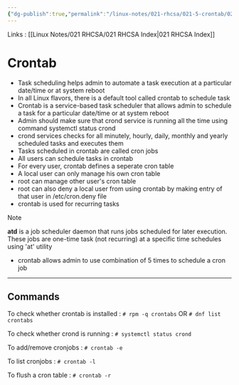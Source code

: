 ```yaml
---
{"dg-publish":true,"permalink":"/linux-notes/021-rhcsa/021-5-crontab/021-5-1-crontab-task-scheduler/"}
---
```


Links : [[Linux Notes/021 RHCSA/021 RHCSA Index\|021 RHCSA Index]]

# Crontab

- Task scheduling helps admin to automate a task execution at a particular date/time or at system reboot
- In all Linux flavors, there is a default tool called crontab to schedule task
- Crontab is a service-based task scheduler that allows admin to schedule a task for a particular date/time or at system reboot
- Admin should make sure that crond service is running all the time using command systemctl status crond
- crond services checks for all minutely, hourly, daily, monthly and yearly scheduled tasks and executes them
- Tasks scheduled in crontab are called cron jobs
- All users can schedule tasks in crontab
- For every user, crontab defines a seperate cron table
- A local user can only manage his own cron table
- root can manage other user's cron table
- root can also deny a local user from using crontab by making entry of that user in /etc/cron.deny file
- crontab is used for recurring tasks

>[!Note]
**atd** is a job scheduler daemon that runs jobs scheduled for later execution. These jobs are one-time task (not recurring) at a specific time schedules using 'at' utility

- crontab allows admin to  use combination of 5 times to schedule a cron job

<style> .container {font-family: sans-serif; text-align: center;} .button-wrapper button {z-index: 1;height: 40px; width: 100px; margin: 10px;padding: 5px;} .excalidraw .App-menu_top .buttonList { display: flex;} .excalidraw-wrapper { height: 800px; margin: 50px; position: relative;} :root[dir="ltr"] .excalidraw .layer-ui__wrapper .zen-mode-transition.App-menu_bottom--transition-left {transform: none;} </style><script src="https://cdn.jsdelivr.net/npm/react@17/umd/react.production.min.js"></script><script src="https://cdn.jsdelivr.net/npm/react-dom@17/umd/react-dom.production.min.js"></script><script type="text/javascript" src="https://cdn.jsdelivr.net/npm/@excalidraw/excalidraw@0/dist/excalidraw.production.min.js"></script><div id="021-4_Crontab_(Task_Scheduler)_2023-09-27_2306.46.excalidraw.md1"></div><script>(function(){const InitialData={"type":"excalidraw","version":2,"source":"https://github.com/zsviczian/obsidian-excalidraw-plugin/releases/tag/1.9.19","elements":[{"id":"gpu6b_St_QEc2v6QCJR66","type":"line","x":-267.87493896484375,"y":-60.62501525878906,"width":354.4000244140625,"height":247.19998168945312,"angle":0,"strokeColor":"#9c36b5","backgroundColor":"transparent","fillStyle":"hachure","strokeWidth":1,"strokeStyle":"dashed","roughness":1,"opacity":100,"groupIds":[],"frameId":null,"roundness":{"type":2},"seed":785766710,"version":277,"versionNonce":850449974,"isDeleted":false,"boundElements":null,"updated":1695836968482,"link":null,"locked":false,"points":[[0,0],[41.5999755859375,216.80001831054688],[354.4000244140625,247.19998168945312]],"lastCommittedPoint":[322.4000244140625,244.79998779296875],"startBinding":null,"endBinding":null,"startArrowhead":null,"endArrowhead":null},{"type":"line","version":471,"versionNonce":254985450,"isDeleted":false,"id":"nPQAzzyrBVq8Ivn4fPeLj","fillStyle":"hachure","strokeWidth":1,"strokeStyle":"dashed","roughness":1,"opacity":100,"angle":0,"x":-221.1192523424825,"y":-58.512432394575725,"strokeColor":"#f08c00","backgroundColor":"transparent","width":308.79299568411716,"height":205.6000172813605,"seed":1509523178,"groupIds":[],"frameId":null,"roundness":{"type":2},"boundElements":[],"updated":1695836944549,"link":null,"locked":false,"startBinding":null,"endBinding":null,"lastCommittedPoint":null,"startArrowhead":null,"endArrowhead":null,"points":[[0,0],[36.24655811693578,180.31590134680613],[308.79299568411716,205.6000172813605]]},{"type":"line","version":419,"versionNonce":149482550,"isDeleted":false,"id":"PJnC2n1H-s9O0sVvbBE3B","fillStyle":"hachure","strokeWidth":1,"strokeStyle":"dashed","roughness":1,"opacity":100,"angle":0,"x":-171.7074685066551,"y":-54.907755814657236,"strokeColor":"#1971c2","backgroundColor":"transparent","width":253.5834295562969,"height":159.983675700232,"seed":1476822838,"groupIds":[],"frameId":null,"roundness":{"type":2},"boundElements":[],"updated":1695836941559,"link":null,"locked":false,"startBinding":null,"endBinding":null,"lastCommittedPoint":null,"startArrowhead":null,"endArrowhead":null,"points":[[0,0],[29.765981241060175,140.3093300580075],[253.5834295562969,159.983675700232]]},{"type":"line","version":443,"versionNonce":1034894506,"isDeleted":false,"id":"Bz608P1l92GCWDlvJFXdh","fillStyle":"hachure","strokeWidth":1,"strokeStyle":"dashed","roughness":1,"opacity":100,"angle":0,"x":-126.91413331634833,"y":-61.7578992684376,"strokeColor":"#2f9e44","backgroundColor":"transparent","width":202.40002441406176,"height":125.70376658193274,"seed":31124650,"groupIds":[],"frameId":null,"roundness":{"type":2},"boundElements":[],"updated":1695836937919,"link":null,"locked":false,"startBinding":null,"endBinding":null,"lastCommittedPoint":null,"startArrowhead":null,"endArrowhead":null,"points":[[0,0],[23.758000830103857,110.24506842765057],[202.40002441406176,125.70376658193274]]},{"type":"line","version":351,"versionNonce":1797316726,"isDeleted":false,"id":"qVDjLE7LbcnjZ915X3Syz","fillStyle":"hachure","strokeWidth":1,"strokeStyle":"dashed","roughness":1,"opacity":100,"angle":0,"x":-80.30987681402107,"y":-64.32626857772951,"strokeColor":"#e03131","backgroundColor":"transparent","width":147.19567025548506,"height":95.08268667458445,"seed":1068470570,"groupIds":[],"frameId":null,"roundness":{"type":2},"boundElements":[],"updated":1695836932552,"link":null,"locked":false,"startBinding":null,"endBinding":null,"lastCommittedPoint":null,"startArrowhead":null,"endArrowhead":null,"points":[[0,0],[17.278035742541878,83.38968341009954],[147.19567025548506,95.08268667458445]]},{"id":"9gzfsRaV","type":"text","x":92.3248291015625,"y":14.175003051757812,"width":365.0597839355469,"height":25,"angle":0,"strokeColor":"#1e1e1e","backgroundColor":"transparent","fillStyle":"hachure","strokeWidth":1,"strokeStyle":"dashed","roughness":1,"opacity":100,"groupIds":[],"frameId":null,"roundness":null,"seed":1261946090,"version":54,"versionNonce":525390506,"isDeleted":false,"boundElements":null,"updated":1695836654887,"link":null,"locked":false,"text":"day of week (0 - 7) (Sunday=0 or 7)","rawText":"day of week (0 - 7) (Sunday=0 or 7)","fontSize":20,"fontFamily":1,"textAlign":"left","verticalAlign":"top","baseline":18,"containerId":null,"originalText":"day of week (0 - 7) (Sunday=0 or 7)","lineHeight":1.25},{"id":"qXynzVfk","type":"text","x":94.72509765625,"y":51.37495422363281,"width":132.61990356445312,"height":25,"angle":0,"strokeColor":"#1e1e1e","backgroundColor":"transparent","fillStyle":"hachure","strokeWidth":1,"strokeStyle":"dashed","roughness":1,"opacity":100,"groupIds":[],"frameId":null,"roundness":null,"seed":955028202,"version":28,"versionNonce":287572266,"isDeleted":false,"boundElements":null,"updated":1695836656304,"link":null,"locked":false,"text":"month (1 - 12)","rawText":"month (1 - 12)","fontSize":20,"fontFamily":1,"textAlign":"left","verticalAlign":"top","baseline":18,"containerId":null,"originalText":"month (1 - 12)","lineHeight":1.25},{"id":"voQeYRrZ","type":"text","x":96.9251708984375,"y":88.97499084472656,"width":206.8998565673828,"height":25,"angle":0,"strokeColor":"#1e1e1e","backgroundColor":"transparent","fillStyle":"hachure","strokeWidth":1,"strokeStyle":"dashed","roughness":1,"opacity":100,"groupIds":[],"frameId":null,"roundness":null,"seed":1285099946,"version":74,"versionNonce":1170350698,"isDeleted":false,"boundElements":null,"updated":1695836659811,"link":null,"locked":false,"text":"day of month (1 - 31)","rawText":"day of month (1 - 31)","fontSize":20,"fontFamily":1,"textAlign":"left","verticalAlign":"top","baseline":18,"containerId":null,"originalText":"day of month (1 - 31)","lineHeight":1.25},{"id":"EKjjigU5","type":"text","x":100.925048828125,"y":129.7749786376953,"width":135.8199005126953,"height":25,"angle":0,"strokeColor":"#1e1e1e","backgroundColor":"transparent","fillStyle":"hachure","strokeWidth":1,"strokeStyle":"dashed","roughness":1,"opacity":100,"groupIds":[],"frameId":null,"roundness":null,"seed":1302817834,"version":61,"versionNonce":526706282,"isDeleted":false,"boundElements":null,"updated":1695836662226,"link":null,"locked":false,"text":"hour (0 - 23)","rawText":"hour (0 - 23)","fontSize":20,"fontFamily":1,"textAlign":"left","verticalAlign":"top","baseline":18,"containerId":null,"originalText":"hour (0 - 23)","lineHeight":1.25},{"id":"gXgFZDMY","type":"text","x":100.324951171875,"y":166.77503967285156,"width":117.95991516113281,"height":25,"angle":0,"strokeColor":"#1e1e1e","backgroundColor":"transparent","fillStyle":"hachure","strokeWidth":1,"strokeStyle":"dashed","roughness":1,"opacity":100,"groupIds":[],"frameId":null,"roundness":null,"seed":674551850,"version":60,"versionNonce":686795370,"isDeleted":false,"boundElements":null,"updated":1695836665115,"link":null,"locked":false,"text":"min (0 - 59)","rawText":"min (0 - 59)","fontSize":20,"fontFamily":1,"textAlign":"left","verticalAlign":"top","baseline":18,"containerId":null,"originalText":"min (0 - 59)","lineHeight":1.25},{"id":"ZB9y35jk","type":"text","x":-271.67498779296875,"y":-101.22502136230469,"width":10.319992065429688,"height":25,"angle":0,"strokeColor":"#9c36b5","backgroundColor":"transparent","fillStyle":"hachure","strokeWidth":1,"strokeStyle":"dashed","roughness":1,"opacity":100,"groupIds":[],"frameId":null,"roundness":null,"seed":1220348586,"version":9,"versionNonce":441270454,"isDeleted":false,"boundElements":null,"updated":1695836996986,"link":null,"locked":false,"text":"*","rawText":"*","fontSize":20,"fontFamily":1,"textAlign":"left","verticalAlign":"top","baseline":18,"containerId":null,"originalText":"*","lineHeight":1.25},{"id":"00wZHVFJ","type":"text","x":-224.67498779296875,"y":-98.22499084472656,"width":10.319992065429688,"height":25,"angle":0,"strokeColor":"#f08c00","backgroundColor":"transparent","fillStyle":"hachure","strokeWidth":1,"strokeStyle":"dashed","roughness":1,"opacity":100,"groupIds":[],"frameId":null,"roundness":null,"seed":1574266282,"version":33,"versionNonce":1910081642,"isDeleted":false,"boundElements":null,"updated":1695837005137,"link":null,"locked":false,"text":"*","rawText":"*","fontSize":20,"fontFamily":1,"textAlign":"left","verticalAlign":"top","baseline":18,"containerId":null,"originalText":"*","lineHeight":1.25},{"id":"V7GWdT1h","type":"text","x":-130.27490234375,"y":-98.82499694824219,"width":10.319992065429688,"height":25,"angle":0,"strokeColor":"#2f9e44","backgroundColor":"transparent","fillStyle":"hachure","strokeWidth":1,"strokeStyle":"dashed","roughness":1,"opacity":100,"groupIds":[],"frameId":null,"roundness":null,"seed":308822186,"version":39,"versionNonce":1716234410,"isDeleted":false,"boundElements":null,"updated":1695837019241,"link":null,"locked":false,"text":"*","rawText":"*","fontSize":20,"fontFamily":1,"textAlign":"left","verticalAlign":"top","baseline":18,"containerId":null,"originalText":"*","lineHeight":1.25},{"id":"5jDDHpmE","type":"text","x":-181.6749267578125,"y":-101.02500915527344,"width":10.319992065429688,"height":25,"angle":0,"strokeColor":"#1971c2","backgroundColor":"transparent","fillStyle":"hachure","strokeWidth":1,"strokeStyle":"dashed","roughness":1,"opacity":100,"groupIds":[],"frameId":null,"roundness":null,"seed":355834794,"version":44,"versionNonce":538326134,"isDeleted":false,"boundElements":null,"updated":1695837016457,"link":null,"locked":false,"text":"*","rawText":"*","fontSize":20,"fontFamily":1,"textAlign":"left","verticalAlign":"top","baseline":18,"containerId":null,"originalText":"*","lineHeight":1.25},{"id":"NyQHmyCq","type":"text","x":-85.2750244140625,"y":-100.62501525878906,"width":10.319992065429688,"height":25,"angle":0,"strokeColor":"#e03131","backgroundColor":"transparent","fillStyle":"hachure","strokeWidth":1,"strokeStyle":"dashed","roughness":1,"opacity":100,"groupIds":[],"frameId":null,"roundness":null,"seed":889026218,"version":67,"versionNonce":107921462,"isDeleted":false,"boundElements":null,"updated":1695837021321,"link":null,"locked":false,"text":"*","rawText":"*","fontSize":20,"fontFamily":1,"textAlign":"left","verticalAlign":"top","baseline":18,"containerId":null,"originalText":"*","lineHeight":1.25},{"id":"4LyUREva","type":"text","x":16.125,"y":-108.02500915527344,"width":242.1197967529297,"height":25,"angle":0,"strokeColor":"#1e1e1e","backgroundColor":"transparent","fillStyle":"hachure","strokeWidth":1,"strokeStyle":"dashed","roughness":1,"opacity":100,"groupIds":[],"frameId":null,"roundness":null,"seed":1011660406,"version":53,"versionNonce":507634166,"isDeleted":false,"boundElements":null,"updated":1695836740102,"link":null,"locked":false,"text":"command to be executed","rawText":"command to be executed","fontSize":20,"fontFamily":1,"textAlign":"left","verticalAlign":"top","baseline":18,"containerId":null,"originalText":"command to be executed","lineHeight":1.25},{"id":"ITU18xR1","type":"text","x":-242.675048828125,"y":324.97499084472656,"width":463.88671875,"height":23,"angle":0,"strokeColor":"#1e1e1e","backgroundColor":"transparent","fillStyle":"hachure","strokeWidth":1,"strokeStyle":"dashed","roughness":1,"opacity":100,"groupIds":[],"frameId":null,"roundness":null,"seed":1250385334,"version":67,"versionNonce":1353293110,"isDeleted":false,"boundElements":null,"updated":1695837087133,"link":null,"locked":false,"text":"05 * * * *                  echo \"hello there\"   >   /dev/pts/1","rawText":"05 * * * *                  echo \"hello there\"   >   /dev/pts/1","fontSize":20,"fontFamily":2,"textAlign":"left","verticalAlign":"top","baseline":18,"containerId":null,"originalText":"05 * * * *                  echo \"hello there\"   >   /dev/pts/1","lineHeight":1.15},{"id":"cJvDRCvk","type":"text","x":-242.675048828125,"y":359.97499084472656,"width":259.033203125,"height":23,"angle":0,"strokeColor":"#1e1e1e","backgroundColor":"transparent","fillStyle":"hachure","strokeWidth":1,"strokeStyle":"dashed","roughness":1,"opacity":100,"groupIds":[],"frameId":null,"roundness":null,"seed":175046826,"version":56,"versionNonce":1900125238,"isDeleted":false,"boundElements":null,"updated":1695836884054,"link":null,"locked":false,"text":"30 07 * * 06             /prgs/sh3","rawText":"30 07 * * 06             /prgs/sh3","fontSize":20,"fontFamily":2,"textAlign":"left","verticalAlign":"top","baseline":18,"containerId":null,"originalText":"30 07 * * 06             /prgs/sh3","lineHeight":1.15},{"id":"0LA7o8TJ","type":"text","x":-242.675048828125,"y":394.97499084472656,"width":557.51953125,"height":23,"angle":0,"strokeColor":"#1e1e1e","backgroundColor":"transparent","fillStyle":"hachure","strokeWidth":1,"strokeStyle":"dashed","roughness":1,"opacity":100,"groupIds":[],"frameId":null,"roundness":null,"seed":1484666614,"version":65,"versionNonce":204738986,"isDeleted":false,"boundElements":null,"updated":1695837097676,"link":null,"locked":false,"text":"@reboot                  echo \"server started at `date`\"   >   /s.boots","rawText":"@reboot                  echo \"server started at `date`\"   >   /s.boots","fontSize":20,"fontFamily":2,"textAlign":"left","verticalAlign":"top","baseline":18,"containerId":null,"originalText":"@reboot                  echo \"server started at `date`\"   >   /s.boots","lineHeight":1.15},{"id":"Ri0U7FWS","type":"text","x":-242.675048828125,"y":464.97499084472656,"width":329.0234375,"height":23,"angle":0,"strokeColor":"#1e1e1e","backgroundColor":"transparent","fillStyle":"hachure","strokeWidth":1,"strokeStyle":"dashed","roughness":1,"opacity":100,"groupIds":[],"frameId":null,"roundness":null,"seed":517823338,"version":78,"versionNonce":1595343414,"isDeleted":false,"boundElements":null,"updated":1695836910828,"link":null,"locked":false,"text":"*/3 * * * *   (after every three minutes)","rawText":"*/3 * * * *   (after every three minutes)","fontSize":20,"fontFamily":2,"textAlign":"left","verticalAlign":"top","baseline":18,"containerId":null,"originalText":"*/3 * * * *   (after every three minutes)","lineHeight":1.15},{"id":"6taQQceD","type":"text","x":-238.07501220703125,"y":269.7749786376953,"width":31.919967651367188,"height":25,"angle":0,"strokeColor":"#1e1e1e","backgroundColor":"transparent","fillStyle":"hachure","strokeWidth":1,"strokeStyle":"dashed","roughness":1,"opacity":100,"groupIds":[],"frameId":null,"roundness":null,"seed":502309494,"version":10,"versionNonce":276000298,"isDeleted":false,"boundElements":null,"updated":1695836793436,"link":null,"locked":false,"text":"e.g.","rawText":"e.g.","fontSize":20,"fontFamily":1,"textAlign":"left","verticalAlign":"top","baseline":18,"containerId":null,"originalText":"e.g.","lineHeight":1.25},{"id":"hni0UF5qt4UXHlwToquSB","type":"rectangle","x":-277.4749755859375,"y":260.1749725341797,"width":628.7999267578125,"height":176.80001831054688,"angle":0,"strokeColor":"#e03131","backgroundColor":"transparent","fillStyle":"hachure","strokeWidth":1,"strokeStyle":"solid","roughness":1,"opacity":100,"groupIds":[],"frameId":null,"roundness":{"type":3},"seed":1629055914,"version":217,"versionNonce":1943481974,"isDeleted":false,"boundElements":null,"updated":1695837109826,"link":null,"locked":false},{"id":"Kzu5S0Fl","type":"text","x":-240.875,"y":265.7749786376953,"width":10,"height":25,"angle":0,"strokeColor":"#1e1e1e","backgroundColor":"transparent","fillStyle":"hachure","strokeWidth":1,"strokeStyle":"dashed","roughness":1,"opacity":100,"groupIds":[],"frameId":null,"roundness":null,"seed":1370752106,"version":10,"versionNonce":2044919722,"isDeleted":true,"boundElements":null,"updated":1695836778204,"link":null,"locked":false,"text":"","rawText":"","fontSize":20,"fontFamily":1,"textAlign":"left","verticalAlign":"top","baseline":18,"containerId":null,"originalText":"","lineHeight":1.25}],"appState":{"theme":"dark","viewBackgroundColor":"#ffffff","currentItemStrokeColor":"#e03131","currentItemBackgroundColor":"transparent","currentItemFillStyle":"hachure","currentItemStrokeWidth":1,"currentItemStrokeStyle":"solid","currentItemRoughness":1,"currentItemOpacity":100,"currentItemFontFamily":1,"currentItemFontSize":20,"currentItemTextAlign":"left","currentItemStartArrowhead":null,"currentItemEndArrowhead":"arrow","scrollX":226.324951171875,"scrollY":-79.42495727539062,"zoom":{"value":1},"currentItemRoundness":"round","gridSize":null,"gridColor":{"Bold":"#C9C9C9FF","Regular":"#EDEDEDFF"},"currentStrokeOptions":null,"previousGridSize":null,"frameRendering":{"enabled":true,"clip":true,"name":true,"outline":true}},"files":{}};InitialData.scrollToContent=true;App=()=>{const e=React.useRef(null),t=React.useRef(null),[n,i]=React.useState({width:void 0,height:void 0});return React.useEffect(()=>{i({width:t.current.getBoundingClientRect().width,height:t.current.getBoundingClientRect().height});const e=()=>{i({width:t.current.getBoundingClientRect().width,height:t.current.getBoundingClientRect().height})};return window.addEventListener("resize",e),()=>window.removeEventListener("resize",e)},[t]),React.createElement(React.Fragment,null,React.createElement("div",{className:"excalidraw-wrapper",ref:t},React.createElement(ExcalidrawLib.Excalidraw,{ref:e,width:n.width,height:n.height,initialData:InitialData,viewModeEnabled:!0,zenModeEnabled:!0,gridModeEnabled:!1})))},excalidrawWrapper=document.getElementById("021-4_Crontab_(Task_Scheduler)_2023-09-27_2306.46.excalidraw.md1");ReactDOM.render(React.createElement(App),excalidrawWrapper);})();</script>

---
## Commands
To check whether crontab is installed :
`# rpm -q crontabs` 
OR
`# dnf list crontabs`

To check whether crond is running :
`# systemctl status crond`

To add/remove cronjobs :
`# crontab -e`

To list cronjobs :
`# crontab -l`

To flush a cron table :
`# crontab -r`